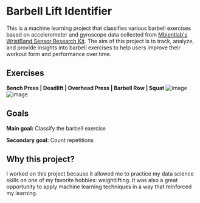 # Barbell Lift Identifier 

This is a machine learning project that classifies various barbell exercises based on accelerometer and gyroscope data collected from [Mbientlab's WristBand Sensor Research Kit](https://mbientlab.com/). The aim of this project is to track, analyze, and provide insights into barbell exercises to help users improve their workout form and performance over time.

## Exercises
**Bench Press | Deadlift | Overhead Press | Barbell Row | Squat**
![image](https://github.com/user-attachments/assets/0cb9c546-986d-41ab-a611-814fb3e59713)
![image](https://github.com/user-attachments/assets/7ffac65b-bfff-437a-ada7-87e6c024efd4)

## Goals

**Main goal:** Classify the barbell exercise

**Secondary goal:** Count repetitions

## Why this project?

I worked on this project because it allowed me to practice my data science skills on one of my favorite hobbies: weightlifting. It was also a great opportunity to apply machine learning techniques in a way that reinforced my learning.
